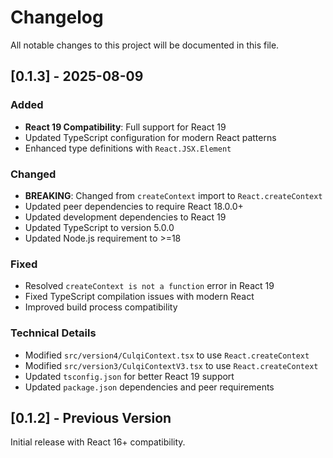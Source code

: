 # Changelog

All notable changes to this project will be documented in this file.

## [0.1.3] - 2025-08-09

### Added
- **React 19 Compatibility**: Full support for React 19
- Updated TypeScript configuration for modern React patterns
- Enhanced type definitions with `React.JSX.Element`

### Changed
- **BREAKING**: Changed from `createContext` import to `React.createContext`
- Updated peer dependencies to require React 18.0.0+
- Updated development dependencies to React 19
- Updated TypeScript to version 5.0.0
- Updated Node.js requirement to >=18

### Fixed
- Resolved `createContext is not a function` error in React 19
- Fixed TypeScript compilation issues with modern React
- Improved build process compatibility

### Technical Details
- Modified `src/version4/CulqiContext.tsx` to use `React.createContext`
- Modified `src/version3/CulqiContextV3.tsx` to use `React.createContext`
- Updated `tsconfig.json` for better React 19 support
- Updated `package.json` dependencies and peer requirements

## [0.1.2] - Previous Version

Initial release with React 16+ compatibility.
